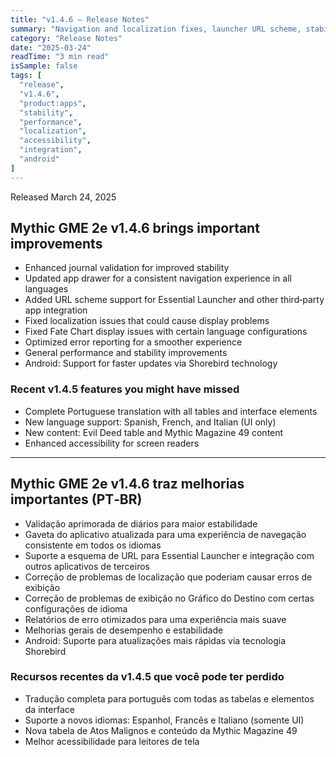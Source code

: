 ```yaml
---
title: "v1.4.6 — Release Notes"
summary: "Navigation and localization fixes, launcher URL scheme, stability, and performance"
category: "Release Notes"
date: "2025-03-24"
readTime: "3 min read"
isSample: false
tags: [
  "release",
  "v1.4.6",
  "product:apps",
  "stability",
  "performance",
  "localization",
  "accessibility",
  "integration",
  "android"
]
---
```


Released March 24, 2025

## Mythic GME 2e v1.4.6 brings important improvements

- Enhanced journal validation for improved stability
- Updated app drawer for a consistent navigation experience in all languages
- Added URL scheme support for Essential Launcher and other third‑party app integration
- Fixed localization issues that could cause display problems
- Fixed Fate Chart display issues with certain language configurations
- Optimized error reporting for a smoother experience
- General performance and stability improvements
- Android: Support for faster updates via Shorebird technology

### Recent v1.4.5 features you might have missed
- Complete Portuguese translation with all tables and interface elements
- New language support: Spanish, French, and Italian (UI only)
- New content: Evil Deed table and Mythic Magazine 49 content
- Enhanced accessibility for screen readers

---

## Mythic GME 2e v1.4.6 traz melhorias importantes (PT‑BR)

- Validação aprimorada de diários para maior estabilidade
- Gaveta do aplicativo atualizada para uma experiência de navegação consistente em todos os idiomas
- Suporte a esquema de URL para Essential Launcher e integração com outros aplicativos de terceiros
- Correção de problemas de localização que poderiam causar erros de exibição
- Correção de problemas de exibição no Gráfico do Destino com certas configurações de idioma
- Relatórios de erro otimizados para uma experiência mais suave
- Melhorias gerais de desempenho e estabilidade
- Android: Suporte para atualizações mais rápidas via tecnologia Shorebird

### Recursos recentes da v1.4.5 que você pode ter perdido
- Tradução completa para português com todas as tabelas e elementos da interface
- Suporte a novos idiomas: Espanhol, Francês e Italiano (somente UI)
- Nova tabela de Atos Malignos e conteúdo da Mythic Magazine 49
- Melhor acessibilidade para leitores de tela

